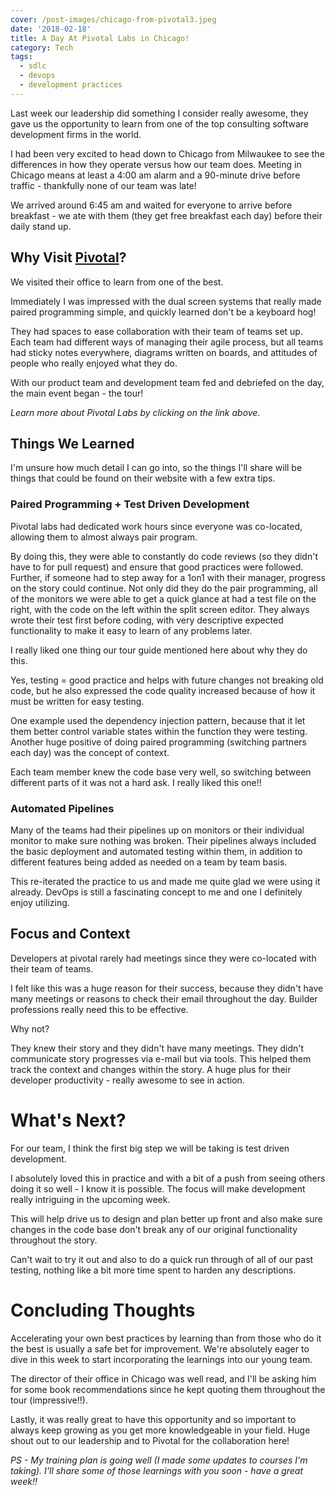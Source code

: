 ```yaml
---
cover: /post-images/chicago-from-pivotal3.jpeg
date: '2018-02-18'
title: A Day At Pivotal Labs in Chicago!
category: Tech
tags:
  - sdlc
  - devops
  - development practices
---
```

Last week our leadership did something I consider really awesome, they gave us the opportunity to learn from one of the top consulting software development firms in the world. 

I had been very excited to head down to Chicago from Milwaukee to see the differences in how they operate versus how our team does. Meeting in Chicago means at least a 4:00 am alarm and a 90-minute drive before traffic - thankfully none of our team was late! 

We arrived around 6:45 am and waited for everyone to arrive before breakfast - we ate with them (they get free breakfast each day) before their daily stand up. 

## Why Visit [Pivotal](https://pivotal.io/labs)?

We visited their office to learn from one of the best. 

Immediately I was impressed with the dual screen systems that really made paired programming simple, and quickly learned don't be a keyboard hog! 

They had spaces to ease collaboration with their team of teams set up. Each team had different ways of managing their agile process, but all teams had sticky notes everywhere, diagrams written on boards, and attitudes of people who really enjoyed what they do. 

With our product team and development team fed and debriefed on the day, the main event began - the tour! 

_Learn more about Pivotal Labs by clicking on the link above._

## Things We Learned

I'm unsure how much detail I can go into, so the things I'll share will be things that could be found on their website with a few extra tips. 

### Paired Programming + Test Driven Development

Pivotal labs had dedicated work hours since everyone was co-located, allowing them to almost always pair program. 

By doing this, they were able to constantly do code reviews (so they didn't have to for pull request) and ensure that good practices were followed. Further, if someone had to step away for a 1on1 with their manager, progress on the story could continue. Not only did they do the pair programming, all of the monitors we were able to get a quick glance at had a test file on the right, with the code on the left within the split screen editor. They always wrote their test first before coding, with very descriptive expected functionality to make it easy to learn of any problems later. 

I really liked one thing our tour guide mentioned here about why they do this. 

Yes, testing = good practice and helps with future changes not breaking old code, but he also expressed the code quality increased because of how it must be written for easy testing. 

One example used the dependency injection pattern, because that it let them better control variable states within the function they were testing. Another huge positive of doing paired programming (switching partners each day) was the concept of context. 

Each team member knew the code base very well, so switching between different parts of it was not a hard ask. I really liked this one!! 

### Automated Pipelines

Many of the teams had their pipelines up on monitors or their individual monitor to make sure nothing was broken. Their pipelines always included the basic deployment and automated testing within them, in addition to different features being added as needed on a team by team basis.

This re-iterated the practice to us and made me quite glad we were using it already. DevOps is still a fascinating concept to me and one I definitely enjoy utilizing. 

## Focus and Context

Developers at pivotal rarely had meetings since they were co-located with their team of teams. 

I felt like this was a huge reason for their success, because they didn't have many meetings or reasons to check their email throughout the day. Builder professions really need this to be effective. 

Why not? 

They knew their story and they didn't have many meetings. They didn't communicate story progresses via e-mail but via tools. This helped them track the context and changes within the story. A huge plus for their developer productivity - really awesome to see in action. 

# What's Next?

For our team, I think the first big step we will be taking is test driven development. 

I absolutely loved this in practice and with a bit of a push from seeing others doing it so well - I know it is possible. The focus will make development really intriguing in the upcoming week. 

This will help drive us to design and plan better up front and also make sure changes in the code base don't break any of our original functionality throughout the story. 

Can't wait to try it out and also to do a quick run through of all of our past testing, nothing like a bit more time spent to harden any descriptions. 

# Concluding Thoughts

Accelerating your own best practices by learning than from those who do it the best is usually a safe bet for improvement. We're absolutely eager to dive in this week to start incorporating the learnings into our young team. 

The director of their office in Chicago was well read, and I'll be asking him for some book recommendations since he kept quoting them throughout the tour (impressive!!). 

Lastly, it was really great to have this opportunity and so important to always keep growing as you get more knowledgeable in your field. Huge shout out to our leadership and to Pivotal for the collaboration here! 

_PS - My training plan is going well (I made some updates to courses I'm taking). I'll share some of those learnings with you soon - have a great week!!_
